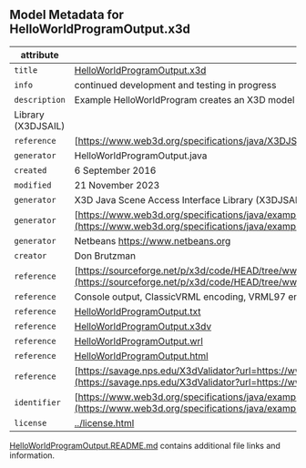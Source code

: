## Model Metadata for HelloWorldProgramOutput.x3d

|    attribute | value      |
| ------------ | ---------- |
| `title` | [HelloWorldProgramOutput.x3d](HelloWorldProgramOutput.x3d) |
| `info` | continued development and testing in progress |
| `description` | Example HelloWorldProgram creates an X3D model using the X3D Java Scene Access Interface
Library (X3DJSAIL) |
| `reference` | [https://www.web3d.org/specifications/java/X3DJSAIL.html](https://www.web3d.org/specifications/java/X3DJSAIL.html) |
| `generator` | HelloWorldProgramOutput.java |
| `created` | 6 September 2016 |
| `modified` | 21 November 2023 |
| `generator` | X3D Java Scene Access Interface Library (X3DJSAIL) |
| `generator` | [https://www.web3d.org/specifications/java/examples/HelloWorldProgram.java](https://www.web3d.org/specifications/java/examples/HelloWorldProgram.java) |
| `generator` | Netbeans https://www.netbeans.org |
| `creator` | Don Brutzman |
| `reference` | [https://sourceforge.net/p/x3d/code/HEAD/tree/www.web3d.org/x3d/stylesheets/java/examples/HelloWorldProgramOutput.x3d](https://sourceforge.net/p/x3d/code/HEAD/tree/www.web3d.org/x3d/stylesheets/java/examples/HelloWorldProgramOutput.x3d) |
| `reference` | Console output, ClassicVRML encoding, VRML97 encoding and pretty-print documentation: |
| `reference` | [HelloWorldProgramOutput.txt](HelloWorldProgramOutput.txt) |
| `reference` | [HelloWorldProgramOutput.x3dv](HelloWorldProgramOutput.x3dv) |
| `reference` | [HelloWorldProgramOutput.wrl](HelloWorldProgramOutput.wrl) |
| `reference` | [HelloWorldProgramOutput.html](HelloWorldProgramOutput.html) |
| `reference` | [https://savage.nps.edu/X3dValidator?url=https://www.web3d.org/specifications/java/examples/HelloWorldProgramOutput.x3d](https://savage.nps.edu/X3dValidator?url=https://www.web3d.org/specifications/java/examples/HelloWorldProgramOutput.x3d) |
| `identifier` | [https://www.web3d.org/specifications/java/examples/HelloWorldProgramOutput.x3d](https://www.web3d.org/specifications/java/examples/HelloWorldProgramOutput.x3d) |
| `license` | [../license.html](../license.html) |

[HelloWorldProgramOutput.README.md](HelloWorldProgramOutput.README.md) contains additional file links and information.
